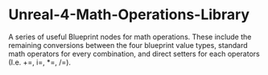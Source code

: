 # Unreal-4-Math-Operations-Library
A series of useful Blueprint nodes for math operations. These include the remaining conversions between the four blueprint value types, standard math operators for every combination, and direct setters for each operators (I.e. +=, i=, *=, /=).
